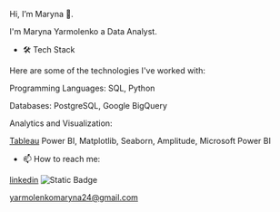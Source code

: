 Hi, I’m Maryna  👋. 


I'm Maryna Yarmolenko a Data Analyst.


- 🛠 Tech Stack

Here are some of the technologies I've worked with:


Programming Languages: SQL, Python

Databases: PostgreSQL, Google BigQuery

Analytics and Visualization:

[Tableau](https://public.tableau.com/app/profile/maryna.yarmolenko/vizzes)
  Power BI,   Matplotlib,  Seaborn,  Amplitude, Microsoft Power BI 

- 📫 How to reach me:
  
[linkedin](https://linkedin.com/in/marynayarmolenko)
![Static Badge](https://img.shields.io/badge/linkedin-blue?style=flat&logo=linkedin&logoColor=white&labelColor=blue&link=https%3A%2F%2Flinkedin.com%2Fin%2Fmarynayarmolenko)

 yarmolenkomaryna24@gmail.com


<!---
MarynaYarmolenko/MarynaYarmolenko is a ✨ special ✨ repository because its `README.md` (this file) appears on your GitHub profile.
You can click the Preview link to take a look at your changes.
--->
